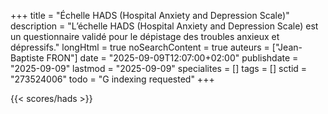 +++
title = "Échelle HADS (Hospital Anxiety and Depression Scale)"
description = "L’échelle HADS (Hospital Anxiety and Depression Scale) est un questionnaire validé pour le dépistage des troubles anxieux et dépressifs."
longHtml = true
noSearchContent = true
auteurs = ["Jean-Baptiste FRON"]
date = "2025-09-09T12:07:00+02:00"
publishdate = "2025-09-09"
lastmod = "2025-09-09"
specialites = []
tags = []
sctid = "273524006"
todo = "G indexing requested"
+++

{{< scores/hads >}}
